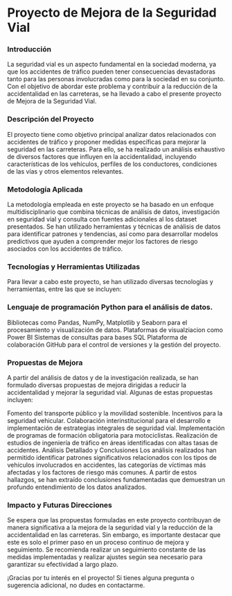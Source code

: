 # Proyecto de Mejora de la Seguridad Vial


### Introducción
La seguridad vial es un aspecto fundamental en la sociedad moderna, ya que los accidentes de tráfico pueden tener consecuencias devastadoras tanto para las personas involucradas como para la sociedad en su conjunto. Con el objetivo de abordar este problema y contribuir a la reducción de la accidentalidad en las carreteras, se ha llevado a cabo el presente proyecto de Mejora de la Seguridad Vial.

### Descripción del Proyecto
El proyecto tiene como objetivo principal analizar datos relacionados con accidentes de tráfico y proponer medidas específicas para mejorar la seguridad en las carreteras. Para ello, se ha realizado un análisis exhaustivo de diversos factores que influyen en la accidentalidad, incluyendo características de los vehículos, perfiles de los conductores, condiciones de las vías y otros elementos relevantes.

### Metodología Aplicada
La metodología empleada en este proyecto se ha basado en un enfoque multidisciplinario que combina técnicas de análisis de datos, investigación en seguridad vial y consulta con fuentes adicionales al los dataset presentados. Se han utilizado herramientas y técnicas  de análisis de datos para identificar patrones y tendencias, así como para desarrollar modelos predictivos que ayuden a comprender mejor los factores de riesgo asociados con los accidentes de tráfico.

### Tecnologías y Herramientas Utilizadas
Para llevar a cabo este proyecto, se han utilizado diversas tecnologías y herramientas, entre las que se incluyen:

### Lenguaje de programación Python para el análisis de datos.

Bibliotecas como Pandas, NumPy, Matplotlib y Seaborn para el procesamiento y visualización de datos.
Plataformas de visualziacion como Power BI
Sistemas de consultas para bases SQL
Plataforma de colaboración GitHub para el control de versiones y la gestión del proyecto.

### Propuestas de Mejora

A partir del análisis de datos y de la investigación realizada, se han formulado diversas propuestas de mejora dirigidas a reducir la accidentalidad y mejorar la seguridad vial. Algunas de estas propuestas incluyen:

Fomento del transporte público y la movilidad sostenible.
Incentivos para la seguridad vehicular.
Colaboración interinstitucional para el desarrollo e implementación de estrategias integrales de seguridad vial.
Implementación de programas de formación obligatoria para motociclistas.
Realización de estudios de ingeniería de tráfico en áreas identificadas con altas tasas de accidentes.
Análisis Detallado y Conclusiones
Los análisis realizados han permitido identificar patrones significativos relacionados con los tipos de vehículos involucrados en accidentes, las categorías de víctimas más afectadas y los factores de riesgo más comunes. A partir de estos hallazgos, se han extraído conclusiones fundamentadas que demuestran un profundo entendimiento de los datos analizados.

### Impacto y Futuras Direcciones

Se espera que las propuestas formuladas en este proyecto contribuyan de manera significativa a la mejora de la seguridad vial y la reducción de la accidentalidad en las carreteras. Sin embargo, es importante destacar que este es solo el primer paso en un proceso continuo de mejora y seguimiento. Se recomienda realizar un seguimiento constante de las medidas implementadas y realizar ajustes según sea necesario para garantizar su efectividad a largo plazo.

¡Gracias por tu interés en el proyecto! Si tienes alguna pregunta o sugerencia adicional, no dudes en contactarme.
